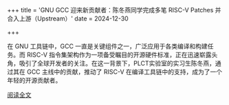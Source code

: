 +++
title = 'GNU GCC 迎来新贡献者：陈冬燕同学完成多笔 RISC-V Patches 并合入上游（Upstream）'
date = 2024-12-30

+++

在 GNU 工具链中，GCC 一直是关键组件之一，广泛应用于各类编译和构建任务。而 RISC-V 指令集架构作为一项备受瞩目的开源硬件标准，正在迅速崭露头角，吸引了全球开发者的关注。在这一背景下，PLCT实验室的实习生陈冬燕，通过其在 GCC 主线中的贡献，推动了 RISC-V 在编译工具链中的支持，成为了一个年轻的开源贡献者。

[阅读全文](https://mp.weixin.qq.com/s/MOzX9cFa9h5vaG8fAvyRMg)
